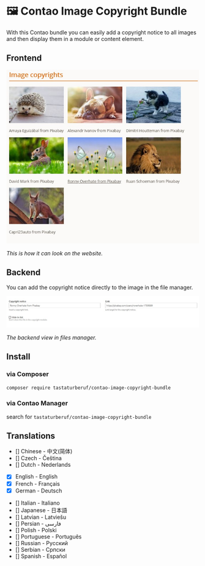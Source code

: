 # :framed_picture: Contao Image Copyright Bundle

With this Contao bundle you can easily add a copyright notice to all images and then display them in a module or content element.

## Frontend

![Frontend Module Screenshot](Resources/docs/screenshots/frontend_module.jpg)
 
 *This is how it can look on the website.*

## Backend

You can add the copyright notice directly to the image in the file manager.

![Backend Screenshot](Resources/docs/screenshots/backend_tl_files_dca.jpg)
 
 *The backend view in files manager.*

## Install

### via Composer
`composer require tastaturberuf/contao-image-copyright-bundle`

### via Contao Manager
search for `tastaturberuf/contao-image-copyright-bundle`


## Translations

- [] Chinese - 中文(简体)
- [] Czech - Čeština
- [] Dutch - Nederlands
- [x] English - English
- [x] French - Français
- [x] German - Deutsch
- [] Italian - Italiano
- [] Japanese - 日本語
- [] Latvian - Latviešu
- [] Persian - فارسی
- [] Polish - Polski
- [] Portuguese - Português
- [] Russian - Русский
- [] Serbian - Српски
- [] Spanish - Español

